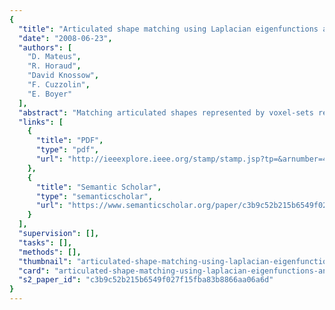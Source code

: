 ```yaml
---
{
  "title": "Articulated shape matching using Laplacian eigenfunctions and unsupervised point registration",
  "date": "2008-06-23",
  "authors": [
    "D. Mateus",
    "R. Horaud",
    "David Knossow",
    "F. Cuzzolin",
    "E. Boyer"
  ],
  "abstract": "Matching articulated shapes represented by voxel-sets reduces to maximal sub-graph isomorphism when each set is described by a weighted graph. Spectral graph theory can be used to map these graphs onto lower dimensional spaces and match shapes by aligning their embeddings in virtue of their invariance to change of pose. Classical graph isomorphism schemes relying on the ordering of the eigenvalues to align the eigenspaces fail when handling large data-sets or noisy data. We derive a new formulation that finds the best alignment between two congruent K-dimensional sets of points by selecting the best subset of eigenfunctions of the Laplacian matrix. The selection is done by matching eigenfunction signatures built with histograms, and the retained set provides a smart initialization for the alignment problem with a considerable impact on the overall performance. Dense shape matching casted into graph matching reduces then, to point registration of embeddings under orthogonal transformations; the registration is solved using the framework of unsupervised clustering and the EM algorithm. Maximal subset matching of non identical shapes is handled by defining an appropriate outlier class. Experimental results on challenging examples show how the algorithm naturally treats changes of topology, shape variations and different sampling densities.",
  "links": [
    {
      "title": "PDF",
      "type": "pdf",
      "url": "http://ieeexplore.ieee.org/stamp/stamp.jsp?tp=&arnumber=4587538"
    },
    {
      "title": "Semantic Scholar",
      "type": "semanticscholar",
      "url": "https://www.semanticscholar.org/paper/c3b9c52b215b6549f027f15fba83b8866aa06a6d"
    }
  ],
  "supervision": [],
  "tasks": [],
  "methods": [],
  "thumbnail": "articulated-shape-matching-using-laplacian-eigenfunctions-and-unsupervised-point-registration-thumb.jpg",
  "card": "articulated-shape-matching-using-laplacian-eigenfunctions-and-unsupervised-point-registration-card.jpg",
  "s2_paper_id": "c3b9c52b215b6549f027f15fba83b8866aa06a6d"
}
---
```


